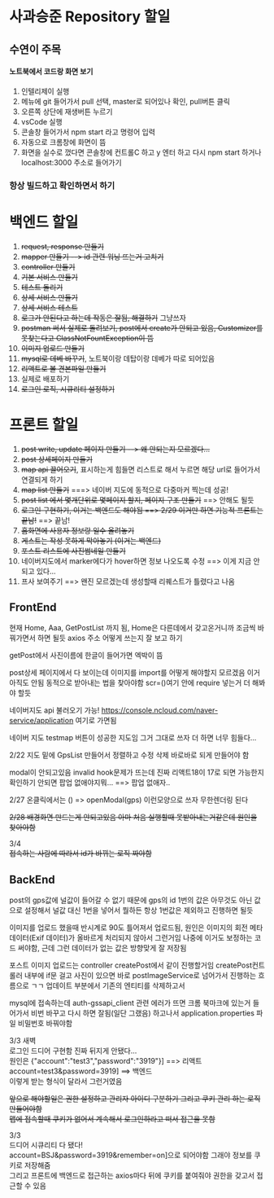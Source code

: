 # 사과승준 Repository 할일

## 수연이 주목
#### 노트북에서 코드랑 화면 보기
1. 인텔리제이 실행
2. 메뉴에 git 들어가서 pull 선택, master로 되어있나 확인, pull버튼 클릭
3. 오른쪽 상단에 재생버튼 누르기
4. vsCode 실행
5. 콘솔창 들어가서 npm start 라고 명령어 입력
6. 자동으로 크롬창에 화면이 뜸
7. 화면을 실수로 껐다면 콘솔창에 컨트롤C 하고 y 엔터 하고 다시 npm start 하거나 localhost:3000 주소로 들어가기

### 항상 빌드하고 확인하면서 하기

# 백엔드 할일
1. ~~request, response 만들기~~
2. ~~mapper 만들기 --> id 관련 워닝 뜨는거 고치기~~
3. ~~controller 만들기~~ 
4. ~~기본 서비스 만들기~~
5. ~~테스트 돌리기~~
6. ~~상세 서비스 만들기~~
7. ~~상세 서비스 테스트~~
8. ~~로그가 안된다고 하는데 작동은 잘됨, 해결하기~~ 그냥쓰자
9. ~~postman 써서 실제로 돌려보기, post에서 create가 안되고 있음, Customizer를 못찾는다고 ClassNotFountException이 뜸~~
10. ~~이미지 업로드 만들기~~
11. ~~mysql로 데베 바꾸기~~, 노트북이랑 데탑이랑 데베가 따로 되어있음
12. ~~리액트로 볼 견본파일 만들기~~ 
13. 실제로 배포하기
14. ~~로그인 로직, 시큐리티 설정하기~~

# 프론트 할일
1. ~~post write, update 페이지 만들기 --> 왜 안되는지 모르겠다...~~
2. ~~post 상세페이지 만들기~~
3. ~~map api 끌어오기~~, 표시하는게 힘들면 리스트로 해서 누르면 해당 url로 들어가서 연결되게 하기
4. ~~map list 만들기~~ ===> 네이버 지도에 동적으로 다중마커 찍는데 성공!
5. ~~post list 에서 몇개단위로 몇페이지 할지, 페이지 구조 만들기~~ ==> 안해도 될듯
6. ~~로그인 구현하기, 이거는 백엔드도 해야됨 ==> 2/29 이거만 하면 기능적 프론트는 끝남!~~ ==> 끝남!
7. ~~홈화면에 사용자 정보랑 일수 올려놓기~~
8. ~~게스트는 작성 못하게 막아놓기 (이거는 백엔드)~~
9. ~~포스트 리스트에 사진썸네일 만들기~~
10. 네이버지도에서 marker에다가 hover하면 정보 나오도록 수정 ==> 이게 지금 안되고 있다...
11. 프사 보여주기 ==> 왠진 모르겠는데 생성할때 리퀘스트가 틀렸다고 나옴

## FrontEnd
현재 Home, Aaa, GetPostList 까지 됨, Home은 다른데에서 갖고온거니까 조금씩 바꿔가면서 하면 될듯
axios 주소 어떻게 쓰는지 잘 보고 하기

getPost에서 사진이름에 한글이 들어가면 엑박이 뜸

post상세 페이지에서 다 보이는데 이미지를 import를 어떻게 해야할지 모르겠음
이거 아직도 안됨 동적으로 받아내는 법을 찾아야함
scr=()여기 안에 require 넣는거 더 해봐야 할듯

네이버지도 api 불러오기 가능!
https://console.ncloud.com/naver-service/application
여기로 가면됨

네이버 지도 testmap 버튼이 성공한 지도임 그거 그대로 쓰자 더 하면 너무 힘들다...

2/22
지도 밑에 GpsList 만들어서 정렬하고 수정 삭제 바로바로 되게 만들어야 함

modal이 안되고있음 invalid hook문제가 뜨는데 진짜 리액트18이 17로 되면 가능한지 확인하기
안되면 팝업 없애야지뭐... ==> 팝업 없애자..

2/27
온클릭에서는 () => openModal(gps) 이런모양으로 쓰자 무한렌더링 된다

~~2/28
배경화면 만드는게 안되고있음 아마 처음 실행할때 못받아내는거같은데 원인을 찾아야함~~

3/4   
~~접속하는 사람에 따라서 id가 바뀌는 로직 짜야함~~   




## BackEnd
post의 gps값에 널값이 들어갈 수 없기 때문에 gps의 id 1번의 값은 
아무것도 아닌 값으로 설정해서 널값 대신 1번을 넣어서 뭘하든 항상 1번값은 
제외하고 진행하면 될듯

이미지를 업로드 했을때 반시계로 90도 틀어져서 업로드됨, 원인은 이미지의 
회전 메타데이터(Exif 데이터)가 올바르게 처리되지 않아서 그런거임
나중에 이거도 보정하는 코드 써야함, 
근데 그런 데이터가 없는 값은 방향맞게 잘 저장됨

포스트 이미지 업로드는 controller createPost에서 같이 진행할거임
createPost컨트롤러 내부에 if문 걸고 사진이 있으면 바로 postImageService로
넘어가서 진행하는 흐름으로 ㄱㄱ
업데이트 부분에서 기존의 엔티티를 삭제하고서 

mysql에 접속하는데 auth-gssapi_client 관련 에러가 뜨면 크롬 북마크에 있는거
들어가서 비번 바꾸고 다시 하면 잘됨(일단 그랬음)
하고나서 application.properties 파일 비밀번호 바꿔야함

3/3 새벽   
로그인 드디어 구현함 진짜 뒤지게 안됐다...   
원인은 
{"account":"test3","password":"3919"}] ==> 리액트   
account=test3&password=3919] ==> 백엔드   
이렇게 받는 형식이 달라서 그런거였음   

~~앞으로 해야할일은 권한 설정하고 관리자 아이디 구분하기 그리고 쿠키 관리 하는 로직 만들어야함   
맵에 접속할때 쿠키가 없어서 계속해서 로그인하라고 떠서 접근을 못함~~

3/3   
드디어 시큐리티 다 됐다!   
account=BSJ&password=3919&remember=on]으로 되어야함 그래야 정보를 쿠키로 저장해줌   
그리고 프론트에 백엔드로 접근하는 axios마다 뒤에 쿠키를 붙여줘야 권한을 갖고서 접근할 수 있음   